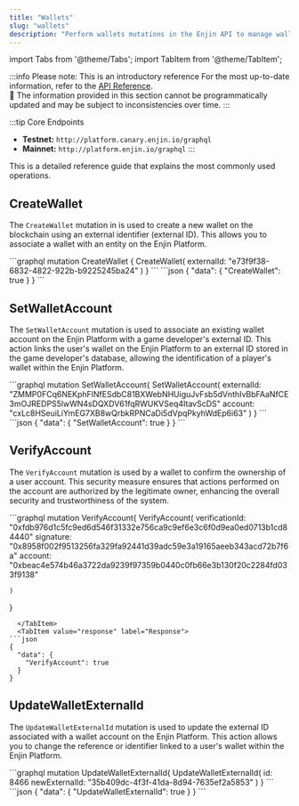 ```yaml
---
title: "Wallets"
slug: "wallets"
description: "Perform wallets mutations in the Enjin API to manage wallet data, transfer assets, and update balances securely on the blockchain."
---
```


import Tabs from '@theme/Tabs';
import TabItem from '@theme/TabItem';

:::info Please note: This is an introductory reference
For the most up-to-date information, refer to the [API Reference](/03-api-reference/03-api-reference.md).\
🚧 The information provided in this section cannot be programmatically updated and may be subject to inconsistencies over time.
:::

:::tip Core Endpoints
- **Testnet:** `http://platform.canary.enjin.io/graphql`
- **Mainnet:** `http://platform.enjin.io/graphql`
:::

This is a detailed reference guide that explains the most commonly used operations.

## CreateWallet

The `CreateWallet` mutation in is used to create a new wallet on the blockchain using an external identifier (external ID). This allows you to associate a wallet with an entity on the Enjin Platform.

<Tabs>
  <TabItem value="graphql" label="GraphQL">
```graphql
mutation CreateWallet {
    CreateWallet(
        externalId: "e73f9f38-6832-4822-922b-b9225245ba24"
    )
}
```
  </TabItem>
  <TabItem value="response" label="Response">
```json
{
  "data": {
    "CreateWallet": true
  }
}
```
  </TabItem>
</Tabs>

## SetWalletAccount

The `SetWalletAccount` mutation is used to associate an existing wallet account on the Enjin Platform with a game developer's external ID. This action links the user's wallet on the Enjin Platform to an external ID stored in the game developer's database, allowing the identification of a player's wallet within the Enjin Platform.

<Tabs>
  <TabItem value="graphql" label="GraphQL">
```graphql
mutation SetWalletAccount{
    SetWalletAccount(
        externalId: "ZMMP0FCq6NEKphFlNfESdbC81BXWebNHUiguJvFsb5dVnthIvBbFAaNfCE3mOJREDPS5lwWN4sDQXDV61fqRWUKVSeq4ItavScDS"
        account: "cxLc8HSeuiLiYmEG7XB8wQrbkRPNCaDi5dVpqPkyhWdEp6i63"
    )
}
```
  </TabItem>
  <TabItem value="response" label="Response">
```json
{
  "data": {
    "SetWalletAccount": true
  }
}
```
  </TabItem>
</Tabs>

## VerifyAccount

The `VerifyAccount` mutation is used by a wallet to confirm the ownership of a user account. This security measure ensures that actions performed on the account are authorized by the legitimate owner, enhancing the overall security and trustworthiness of the system.

<Tabs>
  <TabItem value="graphql" label="GraphQL">
```graphql
mutation VerifyAccount{
    VerifyAccount(
        verificationId: "0xfdb976d1c5fc9ed6d546f31332e756ca9c9ef6e3c6f0d9ea0ed0713b1cd84440"
        signature: "0x8958f002f9513256fa329fa92441d39adc59e3a19165aeeb343acd72b7f6a"
        account: "0xbeac4e574b46a3722da9239f97359b0440c0fb66e3b130f20c2284fd033f9138"
        
    )
}
```
  </TabItem>
  <TabItem value="response" label="Response">
```json
{
  "data": {
    "VerifyAccount": true
  }
}
```
  </TabItem>
</Tabs>

## UpdateWalletExternalId

The `UpdateWalletExternalId` mutation is used to update the external ID associated with a wallet account on the Enjin Platform. This action allows you to change the reference or identifier linked to a user's wallet within the Enjin Platform.

<Tabs>
  <TabItem value="graphql" label="GraphQL">
```graphql
mutation UpdateWalletExternalId{
    UpdateWalletExternalId(
        id: 8466
        newExternalId: "35b409dc-4f3f-41da-8d94-7635ef2a5853"
    )
}
```
  </TabItem>
  <TabItem value="response" label="Response">
```json
{
  "data": {
    "UpdateWalletExternalId": true
  }
}
```
  </TabItem>
</Tabs>